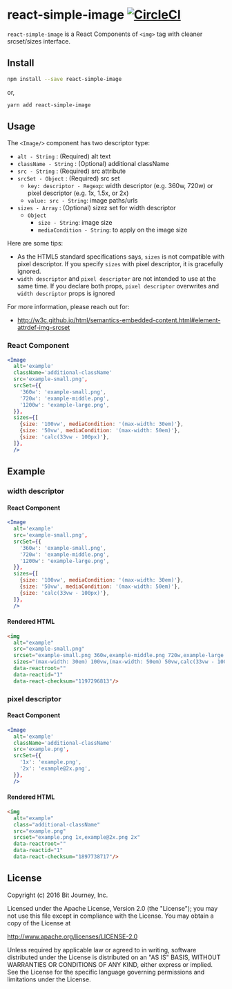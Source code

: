 # react-simple-image [![CircleCI](https://circleci.com/gh/bitjourney/react-simple-image/tree/master.png?style=png)](https://circleci.com/gh/bitjourney/react-simple-image/tree/master)

`react-simple-image` is a React Components of `<img>` tag with cleaner srcset/sizes interface.

## Install

```bash
npm install --save react-simple-image
```

or,

```bash
yarn add react-simple-image
```

## Usage

The `<Image/>` component has two descriptor type:

- `alt - String` : (Required) alt text
- `className - String` : (Optional) additional className
- `src - String` : (Required) src attribute
- `srcSet - Object` : (Required) src set
  - `key: descriptor - Regexp`: width descriptor (e.g. 360w, 720w) or pixel descriptor (e.g. 1x, 1.5x, or 2x)
  - `value: src - String`: image paths/urls
- `sizes - Array` : (Optional) sizez set for width descriptor
  - `Object`
    - `size - String`: image size
    - `mediaCondition - String`: to apply on the image size

Here are some tips:

- As the HTML5 standard specifications says, `sizes` is not compatible with pixel descriptor. If you specify `sizes` with pixel descriptor, it is gracefully ignored.
- `width descriptor` and `pixel descriptor` are not intended to use at the same time. If you declare both props, `pixel descriptor` overwrites and `width descriptor` props is ignored

For more information, please reach out for:

- http://w3c.github.io/html/semantics-embedded-content.html#element-attrdef-img-srcset

### React Component

```jsx
<Image
  alt='example'
  className='additional-className'
  src='example-small.png',
  srcSet={{
    '360w': 'example-small.png',
    '720w': 'example-middle.png',
    '1200w': 'example-large.png',
  }},
  sizes={[
    {size: '100vw', mediaCondition: '(max-width: 30em)'},
    {size: '50vw', mediaCondition: '(max-width: 50em)'},
    {size: 'calc(33vw - 100px)'},
  ]},
  />
```

## Example

### width descriptor

#### React Component

```jsx
<Image
  alt='example'
  src='example-small.png',
  srcSet={{
    '360w': 'example-small.png',
    '720w': 'example-middle.png',
    '1200w': 'example-large.png',
  }},
  sizes={[
    {size: '100vw', mediaCondition: '(max-width: 30em)'},
    {size: '50vw', mediaCondition: '(max-width: 50em)'},
    {size: 'calc(33vw - 100px)'},
  ]},
  />
```

#### Rendered HTML

```html
<img
  alt="example"
  src="example-small.png"
  srcset="example-small.png 360w,example-middle.png 720w,example-large.png 1200w"
  sizes="(max-width: 30em) 100vw,(max-width: 50em) 50vw,calc(33vw - 100px)"
  data-reactroot=""
  data-reactid="1"
  data-react-checksum="1197296813"/>
```

### pixel descriptor

#### React Component

```jsx
<Image
  alt='example'
  className='additional-className'
  src='example.png',
  srcSet={{
    '1x': 'example.png',
    '2x': 'example@2x.png',
  }},
  />
```

#### Rendered HTML

```html
<img
  alt="example"
  class="additional-className"
  src="example.png"
  srcset="example.png 1x,example@2x.png 2x"
  data-reactroot=""
  data-reactid="1"
  data-react-checksum="1897738717"/>
```

## License

Copyright (c) 2016 Bit Journey, Inc.

Licensed under the Apache License, Version 2.0 (the "License");
you may not use this file except in compliance with the License.
You may obtain a copy of the License at

http://www.apache.org/licenses/LICENSE-2.0

Unless required by applicable law or agreed to in writing, software
distributed under the License is distributed on an "AS IS" BASIS,
WITHOUT WARRANTIES OR CONDITIONS OF ANY KIND, either express or implied.
See the License for the specific language governing permissions and
limitations under the License.
